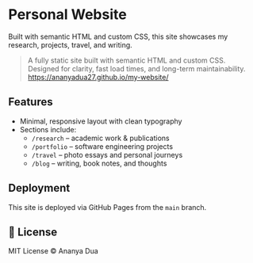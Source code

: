 # Personal Website
Built with semantic HTML and custom CSS, this site showcases my research, projects, travel, and writing.
> A fully static site built with semantic HTML and custom CSS. Designed for clarity, fast load times, and long-term maintainability.
> https://ananyadua27.github.io/my-website/

## Features

- Minimal, responsive layout with clean typography
- Sections include:
  - `/research` – academic work & publications
  - `/portfolio` – software engineering projects
  - `/travel` – photo essays and personal journeys
  - `/blog` – writing, book notes, and thoughts

## Deployment

This site is deployed via GitHub Pages from the `main` branch.

## 📄 License

MIT License © Ananya Dua
